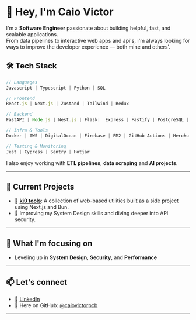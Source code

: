 
# 👋 Hey, I'm Caio Victor

I'm a **Software Engineer** passionate about building helpful, fast, and scalable applications.  
From data pipelines to interactive web apps and api's, I'm always looking for ways to improve the developer experience — both mine and others'.

## 🛠️ Tech Stack

```js
// Languages
Javascript | Typescript | Python | SQL

// Frontend
React.js | Next.js | Zustand | Tailwind | Redux

// Backend
FastAPI | Node.js | Nest.js | Flask|  Express | Fastify | PostgreSQL | MongoDB | Redis

// Infra & Tools
Docker | AWS | DigitalOcean | Firebase | PM2 | GitHub Actions | Heroku

// Testing & Monitoring
Jest | Cypress | Sentry | Hotjar
```

I also enjoy working with **ETL pipelines**, **data scraping** and **AI projects**.

---

## 🚧 Current Projects

- 🔗 **[ki0 tools](https://ki0.tech)**: A collection of web-based utilities built as a side project using Next.js and Bun.
- 🔐 Improving my System Design skills and diving deeper into API security.

---

## 🎯 What I'm focusing on
- Leveling up in **System Design**, **Security**, and **Performance**
---

## 📫 Let's connect

- 💼 [LinkedIn](https://www.linkedin.com/in/caiovictorpcb/)  
- 🐙 Here on GitHub: [@caiovictorpcb](https://github.com/caiovictorpcb)

---

